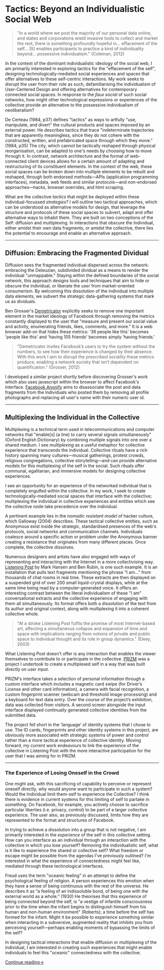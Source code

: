 # Tactics: Beyond an Individualistic Social Web

> "In a world where we post the majority of our personal data online, and states and corporations wield invasive tools to collect and market the rest, there is something profoundly hopeful in… effacement of the self… [It] enables participants to practice a kind of individuality beyond… possessive individualism." (Coleman, 2012)

In the context of the dominant individualistic ideology of the social web, I am primarily interested in exploring tactics for the "effacement of the self", designing technologically-mediated social experiences and spaces that offer alternatives to these self-centric interactions. My work seeks to disrupt the user from their role as such, defamiliarising the individualism of User-Centered Design and offering alternatives for contemporary connected social spaces. In response to the *faux social* of such social networks, how might other technological expressions or experiences of the collective provide an alternative to the possessive individualism of neoliberalism?

De Certeau (1984, p37) defines "tactics" as ways to artfully "use, manipulate, and divert" the cultural products and spaces imposed by an external power. He describes tactics that trace "indeterminate trajectories that are apparently meaningless, since they do not cohere with the constructed, written, and prefabricated space through which they move." (1984, p35) The city, which cannot be tactically reshaped through physical reorganisation, can be adapted to one's needs by choosing how to move through it. In contrast, network architecture and the format of web-connected client devices allows for a certain amount of adapting and restructuring of its constituent elements. In the context of the web, these social spaces can be broken down into multiple elements to be rebuilt and reshaped, through both endorsed methods—APIs (application programming interfaces), metadata, web feeds and similar protocols—and non-endorsed approaches—hacks, browser overrides, and html scraping.

What are the collective *tactics* that might be deployed within these individual-focussed *strategies*? I will outline two tactical approaches, which can be understood as alternative models for design, that leverage the structure and protocols of these social spaces to subvert, adapt and offer alternative ways to inhabit them. They are built on two  conceptions of the Self: diffusion and multiplexing. In interactions that obscure the Individual, either amidst their own data fragments, or amidst the collective, there lies the potential to encourage and enable an alternative approach.

- - - - - - - - - - - - - - - - - - - - - - - - - - - - - - - - 

## Diffusion: Embracing the Fragmented Dividual

Diffusion sees the fragmented individual dispersed across the network: embracing the Deleuzian, subdivided dividual as a means to render the individual "unmappable." Staying within the defined boundaries of the social network, this approach designs tools and techniques that aim to hide or obscure the individual, or liberate the *user* from market-oriented consumerism. By welcoming this dissolution of the individual into multiple data elements, we subvert the strategic data-gathering systems that mark us as dividuals.

Ben Grosser's [Demetricator](http://bengrosser.com/projects/facebook-demetricator/) explicitly seeks to remove one important element in the market ideology of Facebook through removing the metrics constantly displayed to the user that "measure and present our social value and activity, enumerating friends, likes, comments, and more." It is a web browser add-on that hides these metrics: '36 people like this' becomes 'people like this' and 'having 105 friends' becomes simply 'having friends.'

> "Demetricator invites Facebook’s users to try the system without the numbers, to see how their experience is changed by their absence. With this work I aim to disrupt the prescribed sociality these metrics produce, enabling a network society that isn’t dependent on quantification." (Grosser, 2012)

I developed a similar project shortly before discovering Grosser's work which also uses javascript within the browser to affect Facebook's interface. [Facebook Anonify](http://blog.johndryan.me/post/34657898214/facebook-anonify-a-quick-experiment-to-remove) aims to disassociate the post and data fragments from the Individuals who posted them by removing all profile photographs and replacing all user's name with their numeric user id.

- - - - - - - - - - - - - - - - - - - - - - - - - - - - - - - - 

## Multiplexing the Individual in the Collective

Multiplexing is a technical term used in telecommunications and computer networks that "enable[s] (a line) to carry several signals simultaneously" (Oxford English Dictionary) by combining multiple signals into one over a shared medium. I see *multiplexing* as a useful metaphor for collective experience that transcends the individual. Collective rituals have a rich history spanning many cultures—musical gatherings, protest crowds, religious congregations, collective storytelling—and can provide alternative models for this multiplexing of the self in the social. Such rituals offer communal, egalitarian, and immersive models for designing collective experiences.

I see an opportunity for an experience of the networked individual that is completely engulfed within the collective. In my work, I seek to create technologically-mediated social spaces that interface with the collective; multiplexing the individual in collective experiences and entities which see the collective node take precedence over the individual. 

A pertinent example lies in the *nomadic resistant model* of hacker culture, which Galloway (2004) describes. These tactical collective entities, such as Anonymous exist inside the strategic, standardised presences of the web's protocols, social networks and communication channels. Individuals coalesce around a specific action or problem under the Anonymous banner creating a resistance that originates from many different places. Once complete, the collective dissolves.

Numerous designers and artists have also engaged with ways of representing and interacting with the Internet in a more collectivising way. [Listening Post](http://www.earstudio.com/projects/listeningpost.html) by Mark Hansen and Ben Rubin, is one such example. It is an installation that pulls text fragments mentioning the phrase "I am…" from thousands of chat rooms in real time. These extracts are then displayed on a suspended grid of over 200 small liquid-crystal displays, while at the same time being read by a computer-generated voice. It offers an interesting contrast between the literal individualism of these "I am" conversational extracts and the collective experience of engaging with them all simultaneously. Its format offers both a dissolution of the text from its author and original context, along with multiplexing it into a coherent collective whole.

> "At a stroke Listening Post fulfils the promise of most Internet-based art, affecting a simultaneous collapse and expansion of time and space with implications ranging from notions of private and public space to individual thought and its role in group dynamics." (Eleey, 2003)

What Listening Post doesn't offer is any interaction that enables the viewer themselves to contribute to or participate in the collective. [PRIZM](http://blog.johndryan.me/post/38054215831/prizm) was a project I undertook to create a multiplexed self in a way that was built directly on user input.

PRIZM's interface takes a selection of personal information through a custom interface which includes a magnetic card swipe (for Driver’s License and other card information), a camera with facial recognition, a custom fingerprint scanner (webcam and threshold image-processing) and a keyboard for text data entry. Over the course of the project’s exhibition, data was collected from visitors. A second screen alongside the input interface displayed continually generated collective identities from the submitted data.

The project fell short in the ‘language’ of identity systems that I chose to use. The ID cards, fingerprints and other identity systems in this project, are obviously more associated with strategic systems of power and control rather than a more tactical experience of collective identity. Moving forward, my current work endeavours to link the experience of the collective in Listening Post with the more interactive participation for the user that I was aiming for in PRIZM.

- - - - - - - - - - - - - - - - - - - - - - - - - - - - - - - - 

### The Experience of Losing Oneself in the Crowd

One might ask, with this sacrificing of capability to perceive or represent oneself directly, why would anyone want to participate in such a system? Would the Individual limit them-self to experience the Collective? I think there is evidence in current systems for this limiting of self to partake in something. On Facebook, for example, you actively choose to sacrifice particular liberties (i.e. privacy, control) to be part of a larger collective experience. The user also, as previously discussed, limits how they are represented to the format and structures of Facebook.

In trying to achieve a dissolution into a group that is not negative, I am primarily interested in the *experience* of the self in this collective setting. How can you interface as an individual through an interaction with the collective in which you lose yourself? Removing the individualistic self, what is it like to experience the shared or collective self? What freedom or escape might be possible from the agendas I've previously outlined? I'm interested in what the experience of connectedness might feel like, mediated through these technological interfaces.

Freud uses the term "oceanic feeling" in an attempt to define the psychological feeling of religion. A person experiences this emotion when they have a sense of being continuous with the rest of the universe. He describes it as “a feeling of an indissoluble bond, of being one with the external world as a whole.” (1930) He theorises that this experience of being connected beyond the self, is "a vestige of infantile consciousness prior to the time when the infant begins to distinguish himself from his human and non-human environment" (Roberts); a time before the self has formed for the infant. Might it be possible to experience something similar when interacting in a subversive, augmented reality that inhibits you from perceiving yourself—perhaps enabling moments of bypassing the limits of the self?

In designing tactical interactions that enable diffusion or multiplexing of the individual, I am interested in creating such experiences that might enable individuals to feel this "oceanic" connectedness with the collective.

[Continue reading&rarr;](Thesis%20Paper%20-%20Part%20V%20-%20Conclusion.md#readme)